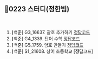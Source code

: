 
## 📘0223 스터디(정한빔)
</br>

1. [백준] G3_16637.	괄호 추가하기 [정답코드](https://github.com/daejeon5-algostudy/AlgorithmStudy/blob/main/%EC%8A%A4%ED%84%B0%EB%94%94/0223/%EC%A0%95%ED%95%9C%EB%B9%94/bj_16637_%EA%B4%84%ED%98%B8%EC%B6%94%EA%B0%80%ED%95%98%EA%B8%B0.java)
2. [백준] G4_1339.	단어 수학 [정답코드](https://github.com/daejeon5-algostudy/AlgorithmStudy/commit/5b7d4c04d83f35809022394bddfea656a35fe452)
3. [백준] G5_1759.	암호 만들기 [정답코드](https://github.com/daejeon5-algostudy/AlgorithmStudy/blob/main/%EC%8A%A4%ED%84%B0%EB%94%94/0223/%EC%A0%95%ED%95%9C%EB%B9%94/bj_1759_%EC%95%94%ED%98%B8%EB%A7%8C%EB%93%A4%EA%B8%B0.java)
4. [백준] S1_21608.	상어 초등학교 [정답코드]
